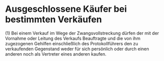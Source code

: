 # Ausgeschlossene Käufer bei bestimmten Verkäufen

(1) Bei einem Verkauf im Wege der Zwangsvollstreckung dürfen der mit der Vornahme oder Leitung des Verkaufs Beauftragte und die von ihm zugezogenen Gehilfen einschließlich des Protokollführers den zu verkaufenden Gegenstand weder für sich persönlich oder durch einen anderen noch als Vertreter eines anderen kaufen.